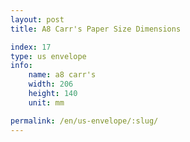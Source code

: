 ```yaml
---
layout: post
title: A8 Carr's Paper Size Dimensions

index: 17
type: us envelope
info:
    name: a8 carr's
    width: 206
    height: 140
    unit: mm

permalink: /en/us-envelope/:slug/
---
```



